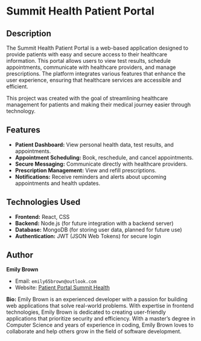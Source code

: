 # Summit Health Patient Portal

## Description

The Summit Health Patient Portal is a web-based application designed to provide patients with easy and secure access to their healthcare information. This portal allows users to view test results, schedule appointments, communicate with healthcare providers, and manage prescriptions. The platform integrates various features that enhance the user experience, ensuring that healthcare services are accessible and efficient.

This project was created with the goal of streamlining healthcare management for patients and making their medical journey easier through technology.

## Features

- **Patient Dashboard:** View personal health data, test results, and appointments.
- **Appointment Scheduling:** Book, reschedule, and cancel appointments.
- **Secure Messaging:** Communicate directly with healthcare providers.
- **Prescription Management:** View and refill prescriptions.
- **Notifications:** Receive reminders and alerts about upcoming appointments and health updates.

## Technologies Used

- **Frontend:** React, CSS
- **Backend:** Node.js (for future integration with a backend server)
- **Database:** MongoDB (for storing user data, planned for future use)
- **Authentication:** JWT (JSON Web Tokens) for secure login

## Author

**Emily Brown**  
- Email: `emily65brown@outlook.com`  
- Website: [Patient Portal Summit Health](https://www.summithealthpatient-portal.com)

  
**Bio:** Emily Brown is an experienced developer with a passion for building web applications that solve real-world problems. With expertise in frontend technologies, Emily Brown is dedicated to creating user-friendly applications that prioritize security and efficiency. With a master’s degree in Computer Science and years of experience in coding, Emily Brown loves to collaborate and help others grow in the field of software development.



